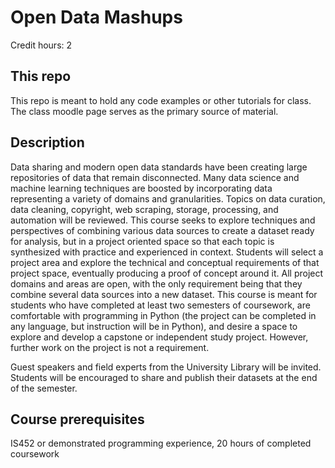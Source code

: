 # Open Data Mashups
Credit hours:  2

## This repo

This repo is meant to hold any code examples or other tutorials for class.  The class moodle page serves as the primary source of material.

## Description

Data sharing and modern open data standards have been creating large repositories of data that remain disconnected.  Many data science and machine learning techniques are boosted by incorporating data representing a variety of domains and granularities.  Topics on data curation, data cleaning, copyright, web scraping, storage, processing, and automation will be reviewed.  This course seeks to explore techniques and perspectives of combining various data sources to create a dataset ready for analysis, but in a project oriented space so that each topic is synthesized with practice and experienced in context.  Students will select a project area and explore the technical and conceptual requirements of that project space, eventually producing a proof of concept around it.  All project domains and areas are open, with the only requirement being that they combine several data sources into a new dataset.  This course is meant for students who have completed at least two semesters of coursework, are comfortable with programming in Python (the project can be completed in any language, but instruction will be in Python), and desire a space to explore and develop a capstone or independent study project.  However, further work on the project is not a requirement.

Guest speakers and field experts from the University Library will be invited.  Students will be encouraged to share and publish their datasets at the end of the semester.

## Course prerequisites

IS452 or demonstrated programming experience, 20 hours of completed coursework

